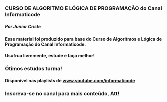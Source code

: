 ### CURSO DE ALGORITMO E LÓGICA DE PROGRAMAÇÃO do Canal Informaticode
##### _Por Junior Criste_

#### Esse material foi produzido para base do Curso de Algoritmos e Lógica de Programação do Canal Informaticode.
#### Usufrua livremente, estude e faça melhor! 
### Ótimos estudos turma!

#### Disponível nas playlists de www.youtube.com/informaticode
### Inscreva-se no canal para mais conteúdo, Att!
